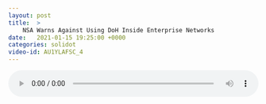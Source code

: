 ```yaml
---
layout: post
title:  >
    NSA Warns Against Using DoH Inside Enterprise Networks
date:   2021-01-15 19:25:00 +0000
categories: solidot
video-id: AU1YLAFSC_4
---
```


<audio src="/assets/802ac9004aa1700a90a3642bd5c89a84.mp3" style="width: 100%;" controls></audio>

